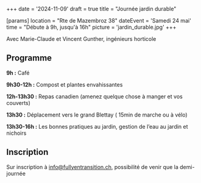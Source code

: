 +++
date = '2024-11-09'
draft = true
title = "Journée jardin durable"

[params]
location = "Rte de Mazembroz 38"
dateEvent = 'Samedi 24 mai'
time = "Débute à 9h, jusqu'à 16h"
picture = 'jardin_durable.jpg'
+++

Avec Marie-Claude et Vincent Gunther, ingénieurs horticole

## Programme

**9h :** Café

**9h30-12h :** Compost et plantes envahissantes

**12h-13h30 :** Repas canadien (amenez quelque chose à manger et vos couverts)

**13h30 :** Déplacement vers le grand Blettay ( 15min de marche ou à vélo)

**13h30-16h :** Les bonnes pratiques au jardin, gestion de l’eau au jardin et nichoirs

## Inscription

Sur inscription à info@fullyentransition.ch, possibilité de venir que la demi-journée
